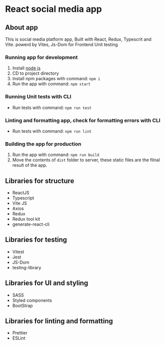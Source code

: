 # React social media app 

## About app
This is social media platform app, Built with React, Redux, Typescrit and Vite.
powerd by Vites, Js-Dom for Frontend Unit testing


### Running app for development 
1. Install [node js](https://nodejs.org/en/download/)
2. CD to project directory
3. Install npm packages with command: `npm i`
4. Run the app with command: `npm start`

### Running Unit tests with CLI
- Run tests with command: `npm run test`

### Linting and formatting app, check for formatting errors with CLI
- Run tests with command: `npm run lint`

### Building the app for production
1. Run the app with command: `npm run build`
2. Move the contents of `dist` folder to server, these static files are the filnal result of the app.

## Libraries for structure
- ReactJS
- Typescript
- Vite JS
- Axios
- Redux
- Redux tool kit
- generate-react-cli

## Libraries for testing
- Vitest
- Jest
- JS-Dom
- testing-library

## Libraries for UI and styling
- SASS
- Styled components
- BootStrap

## Libraries for linting and formatting
- Prettier
- ESLint
